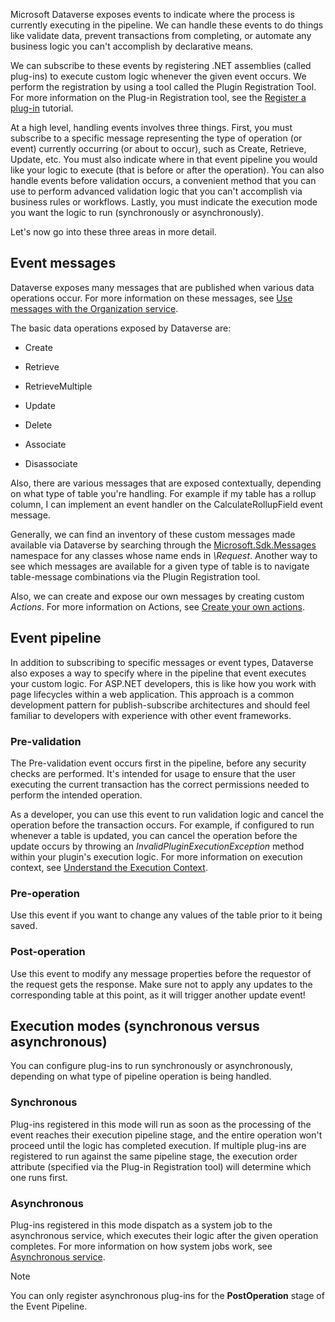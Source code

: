 Microsoft Dataverse exposes events to indicate where the process is currently executing in the pipeline. We can handle these events to do things like validate data, prevent transactions from completing, or automate any business logic you can't accomplish by declarative means.

We can subscribe to these events by registering .NET assemblies (called plug-ins) to execute custom logic whenever the given event occurs. We perform the registration by using a tool called the Plugin Registration Tool. For more information on the Plug-in Registration tool, see the [Register a plug-in](/power-apps/developer/data-platform/register-plug-in?azure-portal=true) tutorial.

At a high level, handling events involves three things. First, you must subscribe to a specific message representing the type of operation (or event) currently occurring (or about to occur), such as Create, Retrieve, Update, etc. You must also indicate where in that event pipeline you would like your logic to execute (that is before or after the operation). You can also handle events before validation occurs, a convenient method that you can use to perform advanced validation logic that you can't accomplish via business rules or workflows. Lastly, you must indicate the execution mode you want the logic to run (synchronously or asynchronously).

Let's now go into these three areas in more detail.

## Event messages

Dataverse exposes many messages that are published when various data operations occur. For more information on these messages, see [Use messages with the Organization service](/power-apps/developer/data-platform/org-service/use-messages?azure-portal=true&tabs=sdk).

The basic data operations exposed by Dataverse are:

-   Create

-   Retrieve

-   RetrieveMultiple

-   Update

-   Delete

-   Associate

-   Disassociate

Also, there are various messages that are exposed contextually, depending on what type of table you're handling. For example if my table has a rollup column, I can implement an event handler on the CalculateRollupField event message.

Generally, we can find an inventory of these custom messages made available via Dataverse by searching through the
[Microsoft.Sdk.Messages](/dotnet/api/microsoft.xrm.sdk.messages/?azure-portal=true) namespace for any classes whose name ends in *\Request*. Another way to see which messages are available for a given type of table is to navigate table-message combinations via the Plugin Registration tool.

Also, we can create and expose our own messages by creating custom *Actions*. For more information on Actions, see [Create your own actions](/power-apps/developer/data-platform/custom-actions?azure-portal=true).

## Event pipeline

In addition to subscribing to specific messages or event types, Dataverse also exposes a way to specify where in the pipeline that event executes your custom logic. For ASP.NET developers, this is like how you work with page lifecycles within a web application. This approach is a common development pattern for publish-subscribe architectures and should feel familiar to developers with experience with other event frameworks.

### Pre-validation

The Pre-validation event occurs first in the pipeline, before any security checks are performed. It's intended for usage to ensure that the user executing the current transaction has the correct permissions needed to perform the intended operation.

As a developer, you can use this event to run validation logic and cancel the operation before the transaction occurs. For example, if configured to run whenever a table is updated, you can cancel the operation before the update occurs by throwing an *InvalidPluginExecutionException* method within your plugin's execution logic. For more information on execution context, see [Understand the Execution Context](/power-apps/developer/data-platform/understand-the-data-context?azure-portal=true).

### Pre-operation 

Use this event if you want to change any values of the table prior to it being saved.

### Post-operation

Use this event to modify any message properties before the requestor of the request gets the response. Make sure not to apply any updates to the corresponding table at this point, as it will trigger another update event!

## Execution modes (synchronous versus asynchronous)

You can configure plug-ins to run synchronously or asynchronously, depending on what type of pipeline operation is being handled.

### Synchronous

Plug-ins registered in this mode will run as soon as the processing of the event reaches their execution pipeline stage, and the entire operation won't proceed until the logic has completed execution. If multiple plug-ins are registered to run against the same pipeline stage, the execution order attribute (specified via the Plug-in Registration tool) will determine which one runs first.

### Asynchronous

Plug-ins registered in this mode dispatch as a system job to the asynchronous service, which executes their logic after the given operation completes. For more information on how system jobs work, see [Asynchronous service](/power-apps/developer/data-platform/asynchronous-service?azure-portal=true).

> [!NOTE]
> You can only register asynchronous plug-ins for the **PostOperation** stage of the Event Pipeline.
 

